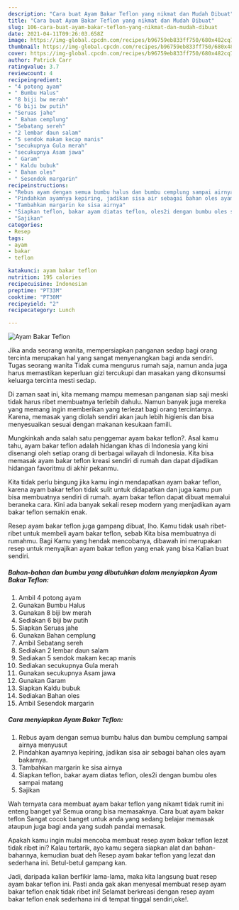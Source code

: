 ```yaml
---
description: "Cara buat Ayam Bakar Teflon yang nikmat dan Mudah Dibuat"
title: "Cara buat Ayam Bakar Teflon yang nikmat dan Mudah Dibuat"
slug: 106-cara-buat-ayam-bakar-teflon-yang-nikmat-dan-mudah-dibuat
date: 2021-04-11T09:26:03.658Z
image: https://img-global.cpcdn.com/recipes/b96759eb833ff750/680x482cq70/ayam-bakar-teflon-foto-resep-utama.jpg
thumbnail: https://img-global.cpcdn.com/recipes/b96759eb833ff750/680x482cq70/ayam-bakar-teflon-foto-resep-utama.jpg
cover: https://img-global.cpcdn.com/recipes/b96759eb833ff750/680x482cq70/ayam-bakar-teflon-foto-resep-utama.jpg
author: Patrick Carr
ratingvalue: 3.7
reviewcount: 4
recipeingredient:
- "4 potong ayam"
- " Bumbu Halus"
- "8 biji bw merah"
- "6 biji bw putih"
- "Seruas jahe"
- " Bahan cemplung"
- "Sebatang sereh"
- "2 lembar daun salam"
- "5 sendok makam kecap manis"
- "secukupnya Gula merah"
- "secukupnya Asam jawa"
- " Garam"
- " Kaldu bubuk"
- " Bahan oles"
- " Sesendok margarin"
recipeinstructions:
- "Rebus ayam dengan semua bumbu halus dan bumbu cemplung sampai airnya menyusut"
- "Pindahkan ayamnya kepiring, jadikan sisa air sebagai bahan oles ayam bakarnya."
- "Tambahkan margarin ke sisa airnya"
- "Siapkan teflon, bakar ayam diatas teflon, oles2i dengan bumbu oles sampai matang"
- "Sajikan"
categories:
- Resep
tags:
- ayam
- bakar
- teflon

katakunci: ayam bakar teflon 
nutrition: 195 calories
recipecuisine: Indonesian
preptime: "PT33M"
cooktime: "PT30M"
recipeyield: "2"
recipecategory: Lunch

---
```



![Ayam Bakar Teflon](https://img-global.cpcdn.com/recipes/b96759eb833ff750/680x482cq70/ayam-bakar-teflon-foto-resep-utama.jpg)

Jika anda seorang wanita, mempersiapkan panganan sedap bagi orang tercinta merupakan hal yang sangat menyenangkan bagi anda sendiri. Tugas seorang  wanita Tidak cuma mengurus rumah saja, namun anda juga harus memastikan keperluan gizi tercukupi dan masakan yang dikonsumsi keluarga tercinta mesti sedap.

Di zaman  saat ini, kita memang mampu memesan panganan siap saji meski tidak harus ribet membuatnya terlebih dahulu. Namun banyak juga mereka yang memang ingin memberikan yang terlezat bagi orang tercintanya. Karena, memasak yang diolah sendiri akan jauh lebih higienis dan bisa menyesuaikan sesuai dengan makanan kesukaan famili. 



Mungkinkah anda salah satu penggemar ayam bakar teflon?. Asal kamu tahu, ayam bakar teflon adalah hidangan khas di Indonesia yang kini disenangi oleh setiap orang di berbagai wilayah di Indonesia. Kita bisa memasak ayam bakar teflon kreasi sendiri di rumah dan dapat dijadikan hidangan favoritmu di akhir pekanmu.

Kita tidak perlu bingung jika kamu ingin mendapatkan ayam bakar teflon, karena ayam bakar teflon tidak sulit untuk didapatkan dan juga kamu pun bisa membuatnya sendiri di rumah. ayam bakar teflon dapat dibuat memalui beraneka cara. Kini ada banyak sekali resep modern yang menjadikan ayam bakar teflon semakin enak.

Resep ayam bakar teflon juga gampang dibuat, lho. Kamu tidak usah ribet-ribet untuk membeli ayam bakar teflon, sebab Kita bisa membuatnya di rumahmu. Bagi Kamu yang hendak mencobanya, dibawah ini merupakan resep untuk menyajikan ayam bakar teflon yang enak yang bisa Kalian buat sendiri.

<!--inarticleads1-->

##### Bahan-bahan dan bumbu yang dibutuhkan dalam menyiapkan Ayam Bakar Teflon:

1. Ambil 4 potong ayam
1. Gunakan  Bumbu Halus
1. Gunakan 8 biji bw merah
1. Sediakan 6 biji bw putih
1. Siapkan Seruas jahe
1. Gunakan  Bahan cemplung
1. Ambil Sebatang sereh
1. Sediakan 2 lembar daun salam
1. Sediakan 5 sendok makam kecap manis
1. Sediakan secukupnya Gula merah
1. Gunakan secukupnya Asam jawa
1. Gunakan  Garam
1. Siapkan  Kaldu bubuk
1. Sediakan  Bahan oles
1. Ambil  Sesendok margarin




<!--inarticleads2-->

##### Cara menyiapkan Ayam Bakar Teflon:

1. Rebus ayam dengan semua bumbu halus dan bumbu cemplung sampai airnya menyusut
1. Pindahkan ayamnya kepiring, jadikan sisa air sebagai bahan oles ayam bakarnya.
1. Tambahkan margarin ke sisa airnya
1. Siapkan teflon, bakar ayam diatas teflon, oles2i dengan bumbu oles sampai matang
1. Sajikan




Wah ternyata cara membuat ayam bakar teflon yang nikamt tidak rumit ini enteng banget ya! Semua orang bisa memasaknya. Cara buat ayam bakar teflon Sangat cocok banget untuk anda yang sedang belajar memasak ataupun juga bagi anda yang sudah pandai memasak.

Apakah kamu ingin mulai mencoba membuat resep ayam bakar teflon lezat tidak ribet ini? Kalau tertarik, ayo kamu segera siapkan alat dan bahan-bahannya, kemudian buat deh Resep ayam bakar teflon yang lezat dan sederhana ini. Betul-betul gampang kan. 

Jadi, daripada kalian berfikir lama-lama, maka kita langsung buat resep ayam bakar teflon ini. Pasti anda gak akan menyesal membuat resep ayam bakar teflon enak tidak ribet ini! Selamat berkreasi dengan resep ayam bakar teflon enak sederhana ini di tempat tinggal sendiri,oke!.

